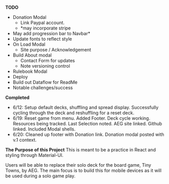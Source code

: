 **TODO**
- Donation Modal
  - Link Paypal account.
  - *may incorporate stripe
- May add progression bar to Navbar*
- Update fonts to reflect style
- On Load Modal
  - Site purpose / Acknowledgement
- Build About modal
  - Contact Form for updates
  - Note versioning control
- Rulebook Modal
- Deploy
- Build out Dataflow for ReadMe
- Notable challenges/success

**Completed**
- 6/12: Setup default decks, shuffling and spread display.  Successfully cycling through the deck and reshuffling for a reset deck.
- 6/19: Reset game from menu.  Added Footer.  Deck cycle working.  Resources being tracked.  Last Selection noted.  AEG site linked.  Github linked.  Included Modal shells.
- 6/20: Cleaned up footer with Donation link.  Donation modal posted with v.1 context.

**The Purpose of this Project**
This is meant to be a practice in React and styling through Material-UI.

Users will be able to replace their solo deck for the board game, Tiny Towns, by AEG.  The main focus is to build this for mobile devices as it will be used during a solo game play.  